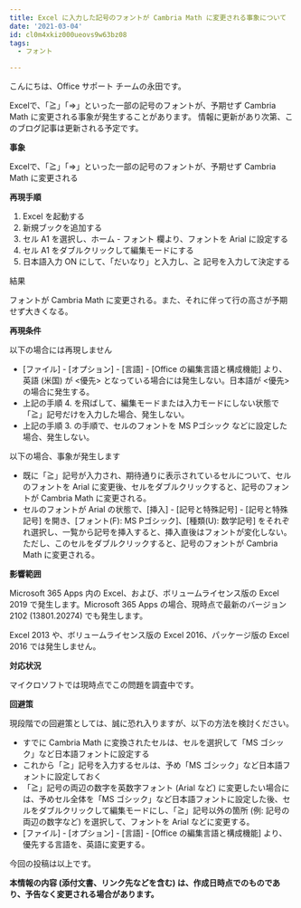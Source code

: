 ```yaml
---
title: Excel に入力した記号のフォントが Cambria Math に変更される事象について
date: '2021-03-04'
id: cl0m4xkiz000ueovs9w63bz08
tags:
  - フォント

---
```


こんにちは、Office サポート チームの永田です。

Excelで、「≧」「⇒」といった一部の記号のフォントが、予期せず Cambria Math に変更される事象が発生することがあります。 情報に更新があり次第、このブログ記事は更新される予定です。

**事象**

Excelで、「≧」「⇒」といった一部の記号のフォントが、予期せず Cambria Math に変更される

**再現手順**

1.  Excel を起動する
2.  新規ブックを追加する
3.  セル A1 を選択し、ホーム - フォント 欄より、フォントを Arial に設定する
4.  セル A1 をダブルクリックして編集モードにする
5.  日本語入力 ON にして、「だいなり」と入力し、≧ 記号を入力して決定する

結果

フォントが Cambria Math に変更される。また、それに伴って行の高さが予期せず大きくなる。

**再現条件**

以下の場合には再現しません

*   \[ファイル\] - \[オプション\] - \[言語\] - \[Office の編集言語と構成機能\] より、英語 (米国) が <優先\> となっている場合には発生しない。日本語が <優先\> の場合に発生する。
*   上記の手順 4. を飛ばして、編集モードまたは入力モードにしない状態で「≧」記号だけを入力した場合、発生しない。
*   上記の手順 3. の手順で、セルのフォントを MS Pゴシック などに設定した場合、発生しない。

以下の場合、事象が発生します

*   既に「≧」記号が入力され、期待通りに表示されているセルについて、セルのフォントを Arial に変更後、セルをダブルクリックすると、記号のフォントが Cambria Math に変更される。
*   セルのフォントが Arial の状態で、\[挿入\] - \[記号と特殊記号\] - \[記号と特殊記号\] を開き、\[フォント(F): MS Pゴシック\]、\[種類(U): 数学記号\] をそれぞれ選択し、一覧から記号を挿入すると、挿入直後はフォントが変化しない。ただし、このセルをダブルクリックすると、記号のフォントが Cambria Math に変更される。

**影響範囲**

Microsoft 365 Apps 内の Excel、および、ボリュームライセンス版の Excel 2019 で発生します。Microsoft 365 Apps の場合、現時点で最新のバージョン 2102 (13801.20274) でも発生します。

Excel 2013 や、ボリュームライセンス版の Excel 2016、パッケージ版の Excel 2016 では発生しません。

**対応状況**

マイクロソフトでは現時点でこの問題を調査中です。

**回避策**

現段階での回避策としては、誠に恐れ入りますが、以下の方法を検討ください。

*   すでに Cambria Math に変換されたセルは、セルを選択して「MS ゴシック」など日本語フォントに設定する
*   これから「≧」記号を入力するセルは、予め「MS ゴシック」など日本語フォントに設定しておく
*   「≧」記号の両辺の数字を英数字フォント (Arial など) に変更したい場合には、予めセル全体を「MS ゴシック」など日本語フォントに設定した後、セルをダブルクリックして編集モードにし、「≧」記号以外の箇所 (例: 記号の両辺の数字など) を選択して、フォントを Arial などに変更する。
*   \[ファイル\] - \[オプション\] - \[言語\] - \[Office の編集言語と構成機能\] より、優先する言語を、英語に変更する。

今回の投稿は以上です。

**本情報の内容 (添付文書、リンク先などを含む) は、作成日時点でのものであり、予告なく変更される場合があります。**